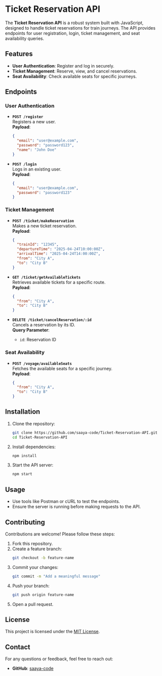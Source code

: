 # Ticket Reservation API

The **Ticket Reservation API** is a robust system built with JavaScript, designed to handle ticket reservations for train journeys. The API provides endpoints for user registration, login, ticket management, and seat availability queries. 

## Features

- **User Authentication**: Register and log in securely.
- **Ticket Management**: Reserve, view, and cancel reservations.
- **Seat Availability**: Check available seats for specific journeys.

## Endpoints

### User Authentication
- **`POST /register`**  
  Registers a new user.  
  **Payload**:  
  ```json
  {
    "email": "user@example.com",
    "password": "password123",
    "name": "John Doe"
  }
  ```

- **`POST /login`**  
  Logs in an existing user.  
  **Payload**:  
  ```json
  {
    "email": "user@example.com",
    "password": "password123"
  }
  ```

### Ticket Management
- **`POST /ticket/makeReservation`**  
  Makes a new ticket reservation.  
  **Payload**:  
  ```json
  {
    "trainId": "12345",
    "departureTime": "2025-04-24T10:00:00Z",
    "arrivalTime": "2025-04-24T14:00:00Z",
    "from": "City A",
    "to": "City B"
  }
  ```

- **`GET /ticket/getAvailableTickets`**  
  Retrieves available tickets for a specific route.  
  **Payload**:  
  ```json
  {
    "from": "City A",
    "to": "City B"
  }
  ```

- **`DELETE /ticket/cancelReservation/:id`**  
  Cancels a reservation by its ID.  
  **Query Parameter**:  
  - `id`: Reservation ID

### Seat Availability
- **`POST /voyage/availableSeats`**  
  Fetches the available seats for a specific journey.  
  **Payload**:  
  ```json
  {
    "from": "City A",
    "to": "City B"
  }
  ```

## Installation

1. Clone the repository:
   ```bash
   git clone https://github.com/saaya-code/Ticket-Reservation-API.git
   cd Ticket-Reservation-API
   ```

2. Install dependencies:
   ```bash
   npm install
   ```

3. Start the API server:
   ```bash
   npm start
   ```

## Usage

- Use tools like Postman or cURL to test the endpoints.
- Ensure the server is running before making requests to the API.

## Contributing

Contributions are welcome! Please follow these steps:

1. Fork this repository.
2. Create a feature branch:
   ```bash
   git checkout -b feature-name
   ```
3. Commit your changes:
   ```bash
   git commit -m "Add a meaningful message"
   ```
4. Push your branch:
   ```bash
   git push origin feature-name
   ```
5. Open a pull request.

## License

This project is licensed under the [MIT License](LICENSE).

## Contact

For any questions or feedback, feel free to reach out:

- **GitHub**: [saaya-code](https://github.com/saaya-code)
